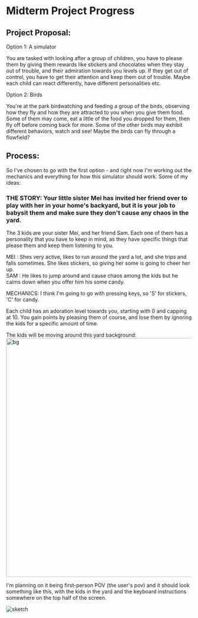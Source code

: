 # Midterm Project Progress 

## Project Proposal: 

Option 1:  A simulator

You are tasked with looking after a group of children, you have to please them by giving them rewards like stickers and chocolates when they stay out of trouble, and their admiration towards you levels up. If they get out of control, you have to get their attention and keep them out of trouble. Maybe each child can react differently, have different personalities etc.

Option 2: Birds

You're at the park birdwatching and feeding a group of the birds, observing how they fly and how they are attracted to you when you give them food. Some of them may come, eat a little of the food you dropped for them, then fly off before coming back for more. Some of the other birds may exhibit different behaviors, watch and see! Maybe the birds can fly through a flowfield?

## Process:

So I've chosen to go with the first option - and right now I'm working out the mechanics and everything for how this simulator should work. Some of my ideas:

### THE STORY: Your little sister Mei has invited her friend over to play with her in your home's backyard, but it is your job to babysit them and make sure they don't cause any chaos in the yard. 

The 3 kids are your sister Mei, and her friend Sam. Each one of them has a personality that you have to keep in mind, as they have specific things that please them and keep them listening to you. 

MEI : Shes very active, likes to run around the yard a lot, and she trips and falls sometimes. She likes stickers, so giving her some is going to cheer her up.  
SAM : He likes to jump around and cause chaos among the kids but he calms down when you offer him his some candy.
<!-- SCRAPPED FOR NOW :CHLOE : She gets loud sometimes.. but she's a major sweet tooth so she will listen to you and quiet down if you offer her candy.  
 -->
MECHANICS: I think I'm going to go with pressing keys, so 'S' for stickers, 'C' for candy. 

Each child has an adoration level towards you, starting with 0 and capping at 10. You gain points by pleasing them of course, and lose them by ignoring the kids for a specific amount of time. 

The kids will be moving around this yard background:
<img width="648" alt="bg" src="https://user-images.githubusercontent.com/90758596/156183603-4b7937fb-21f5-4366-baf6-b0217f6037e3.png">

I'm planning on it being first-person POV (the user's pov) and it should look something like this, with the kids in the yard and the keyboard instructions somewhere on the top half of the screen.

![sketch](https://user-images.githubusercontent.com/90758596/156185882-8afef574-fc12-4a4e-8521-35f28ea881e0.jpg)

